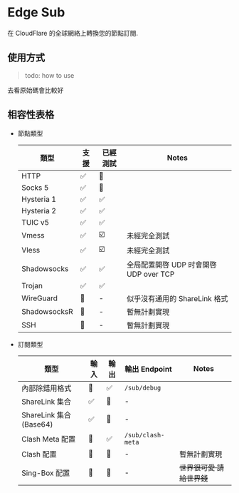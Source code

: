 # Edge Sub

在 CloudFlare 的全球網絡上轉換您的節點訂閱.

## 使用方式

> todo: how to use

去看原始碼會比較好

## 相容性表格

- 節點類型

  | 類型         | 支援 | 已經測試 | Notes                                 |
  | ------------ | ---- | -------- | ------------------------------------- |
  | HTTP         | ✅    | 🚫        |                                       |
  | Socks 5      | ✅    | 🚫        |                                       |
  | Hysteria 1   | ✅    | ✅        |                                       |
  | Hysteria 2   | ✅    | ✅        |                                       |
  | TUIC v5      | ✅    | ✅        |                                       |
  | Vmess        | ✅    | ☑️        | 未經完全測試                          |
  | Vless        | ✅    | ☑️        | 未經完全測試                          |
  | Shadowsocks  | ✅    | ✅        | 全局配置開啓 UDP 时會開啓 UDP over TCP |
  | Trojan       | ✅    | ✅        |                                    |
  | WireGuard    | 🚫    | -        | 似乎沒有通用的 ShareLink 格式         |
  | ShadowsocksR | 🚫    | -        | 暫無計劃實現                          |
  | SSH          | 🚫    | -        | 暫無計劃實現                          |

- 訂閱類型

  | 類型                    | 輸入 | 輸出 | 輸出 Endpoint     | Notes                     |
  | ----------------------- | ---- | ---- | ----------------- | ------------------------- |
  | 內部除錯用格式          | 🚫    | ✅    | `/sub/debug`      |                           |
  | ShareLink 集合          | ✅    | 🚫    | -                 |                           |
  | ShareLink 集合 (Base64) | ✅    | 🚫    | -                 |                           |
  | Clash Meta 配置         | 🚫    | ✅    | `/sub/clash-meta` |                           |
  | Clash 配置              | 🚫    | 🚫    | -                 | 暫無計劃實現              |
  | Sing-Box 配置           | 🚫    | 🚫    | -                 | ~~世界很可愛 請給世界錢~~ |

  

